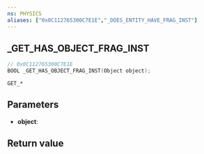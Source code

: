 ```yaml
---
ns: PHYSICS
aliases: ["0x0C112765300C7E1E","_DOES_ENTITY_HAVE_FRAG_INST"]
---
```

## _GET_HAS_OBJECT_FRAG_INST

```c
// 0x0C112765300C7E1E
BOOL _GET_HAS_OBJECT_FRAG_INST(Object object);
```

```
GET_*
```

## Parameters
* **object**: 

## Return value
